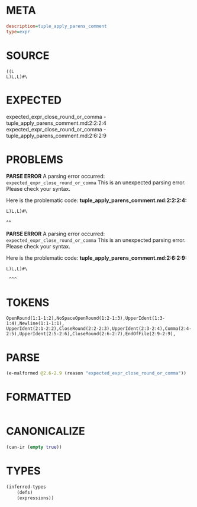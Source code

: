 # META
~~~ini
description=tuple_apply_parens_comment
type=expr
~~~
# SOURCE
~~~roc
((L
L)L,L)#\
~~~
# EXPECTED
expected_expr_close_round_or_comma - tuple_apply_parens_comment.md:2:2:2:4
expected_expr_close_round_or_comma - tuple_apply_parens_comment.md:2:6:2:9
# PROBLEMS
**PARSE ERROR**
A parsing error occurred: `expected_expr_close_round_or_comma`
This is an unexpected parsing error. Please check your syntax.

Here is the problematic code:
**tuple_apply_parens_comment.md:2:2:2:4:**
```roc
L)L,L)#\
```
 ^^


**PARSE ERROR**
A parsing error occurred: `expected_expr_close_round_or_comma`
This is an unexpected parsing error. Please check your syntax.

Here is the problematic code:
**tuple_apply_parens_comment.md:2:6:2:9:**
```roc
L)L,L)#\
```
     ^^^


# TOKENS
~~~zig
OpenRound(1:1-1:2),NoSpaceOpenRound(1:2-1:3),UpperIdent(1:3-1:4),Newline(1:1-1:1),
UpperIdent(2:1-2:2),CloseRound(2:2-2:3),UpperIdent(2:3-2:4),Comma(2:4-2:5),UpperIdent(2:5-2:6),CloseRound(2:6-2:7),EndOfFile(2:9-2:9),
~~~
# PARSE
~~~clojure
(e-malformed @2.6-2.9 (reason "expected_expr_close_round_or_comma"))
~~~
# FORMATTED
~~~roc

~~~
# CANONICALIZE
~~~clojure
(can-ir (empty true))
~~~
# TYPES
~~~clojure
(inferred-types
	(defs)
	(expressions))
~~~
